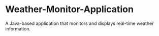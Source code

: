 # Weather-Monitor-Application
A Java-based application that monitors and displays real-time weather information.

